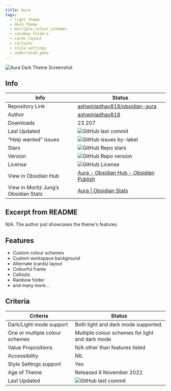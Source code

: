 ```yaml
---
title: Aura
tags:
  - light_theme
  - dark_theme
  - multiple_colour_schemes
  - rainbow_folders
  - cards_layout
  - callouts
  - style_settings
  - underrated_gems
---
```


![Aura Dark Theme Screenshot](https://raw.githubusercontent.com/ashwinjadhav818/obsidian-aura/refs/heads/master/assets/showcase.png)

## Info

|Info|Status|
|---|---|
|Repository Link|[ashwinjadhav818/obsidian-aura](https://github.com/ashwinjadhav818/obsidian-aura)|
|Author|[ashwinjadhav818](https://github.com/ashwinjadhav818)|
|Downloads|23 207|
|Last Updated|![GitHub last commit](https://img.shields.io/github/last-commit/ashwinjadhav818/obsidian-aura?color=573E7A&amp;label=last%20update&amp;logo=github&amp;style=for-the-badge)|
|“Help wanted” issues|![GitHub issues by-label](https://img.shields.io/github/issues/ashwinjadhav818/obsidian-aura/help%20wanted?color=573E7A&amp;logo=github&amp;style=for-the-badge)|
|Stars|![GitHub Repo stars](https://img.shields.io/github/stars/ashwinjadhav818/obsidian-aura?color=573E7A&amp;logo=github&amp;style=for-the-badge)|
|Version|![GitHub Repo version](https://img.shields.io/github/v/release/ashwinjadhav818/obsidian-aura?color=573E7A&amp;logo=github&amp;style=for-the-badge&sort=semver)|
|License|![GitHub License](https://img.shields.io/github/license/ashwinjadhav818/obsidian-aura?style=for-the-badge)|
|View in Obsidian Hub|[Aura \- Obsidian Hub \- Obsidian Publish](https://publish.obsidian.md/hub/02+-+Community+Expansions/02.05+All+Community+Expansions/Themes/Aura)|
|View in Moritz Jung’s Obsidian Stats|[Aura \| Obsidian Stats](https://www.moritzjung.dev/obsidian-stats/themes/aura/)|

## Excerpt from README

N/A. The author just showcases the theme's features.

## Features

- Custom colour schemes
- Custom workspace background
- Alternate (cards) layout
- Colourful frame
- Callouts
- Rainbow folder
- and many more...

## Criteria

|Criteria|Status|
|---|---|
|Dark/Light mode support|Both light and dark mode supported.|
|One or multiple colour schemes|Multiple colour schemes for light and dark mode|
|Value Propositions|N/A other than features listed|
|Accessibility|NIL|
|Style Settings support|Yes|
|Age of Theme|Released 9 November 2022|
|Last Updated|![GitHub last commit](https://img.shields.io/github/last-commit/ashwinjadhav818/obsidian-aura?color=573E7A&amp;label=last%20update&amp;logo=github&amp;style=for-the-badge)|
